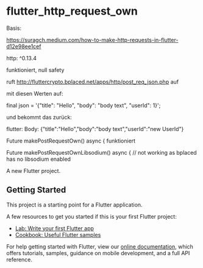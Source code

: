 # flutter_http_request_own

Basis:

https://suragch.medium.com/how-to-make-http-requests-in-flutter-d12e98ee1cef

http: ^0.13.4

funktioniert, null safety

ruft http://fluttercrypto.bplaced.net/apps/http/post_req_json.php auf

mit diesen Werten auf:

final json = '{"title": "Hello", "body": "body text", "userId": 1}';

und bekommt das zurück:

flutter: Body: {"title":"Hello","body":"body text","userId":"new UserId"}

Future<void> makePostRequestOwn() async {
funktioniert

Future<void> makePostRequestOwnLibsodium() async {
// not working as bplaced has no libsodium enabled

A new Flutter project.

## Getting Started

This project is a starting point for a Flutter application.

A few resources to get you started if this is your first Flutter project:

- [Lab: Write your first Flutter app](https://flutter.dev/docs/get-started/codelab)
- [Cookbook: Useful Flutter samples](https://flutter.dev/docs/cookbook)

For help getting started with Flutter, view our
[online documentation](https://flutter.dev/docs), which offers tutorials,
samples, guidance on mobile development, and a full API reference.
